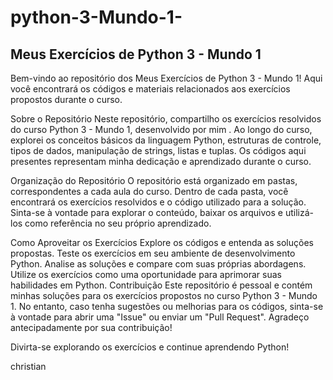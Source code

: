 # python-3-Mundo-1-
## Meus Exercícios de Python 3 - Mundo 1
Bem-vindo ao repositório dos Meus Exercícios de Python 3 - Mundo 1! Aqui você encontrará os códigos e materiais relacionados aos exercícios propostos durante o curso.

Sobre o Repositório
Neste repositório, compartilho os exercícios resolvidos do curso Python 3 - Mundo 1, desenvolvido por mim . Ao longo do curso, explorei os conceitos básicos da linguagem Python, estruturas de controle, tipos de dados, manipulação de strings, listas e tuplas. Os códigos aqui presentes representam minha dedicação e aprendizado durante o curso.

Organização do Repositório
O repositório está organizado em pastas, correspondentes a cada aula do curso. Dentro de cada pasta, você encontrará os exercícios resolvidos e o código utilizado para a solução. Sinta-se à vontade para explorar o conteúdo, baixar os arquivos e utilizá-los como referência no seu próprio aprendizado.

Como Aproveitar os Exercícios
Explore os códigos e entenda as soluções propostas.
Teste os exercícios em seu ambiente de desenvolvimento Python.
Analise as soluções e compare com suas próprias abordagens.
Utilize os exercícios como uma oportunidade para aprimorar suas habilidades em Python.
Contribuição
Este repositório é pessoal e contém minhas soluções para os exercícios propostos no curso Python 3 - Mundo 1. No entanto, caso tenha sugestões ou melhorias para os códigos, sinta-se à vontade para abrir uma "Issue" ou enviar um "Pull Request". Agradeço antecipadamente por sua contribuição!

Divirta-se explorando os exercícios e continue aprendendo Python!

christian
